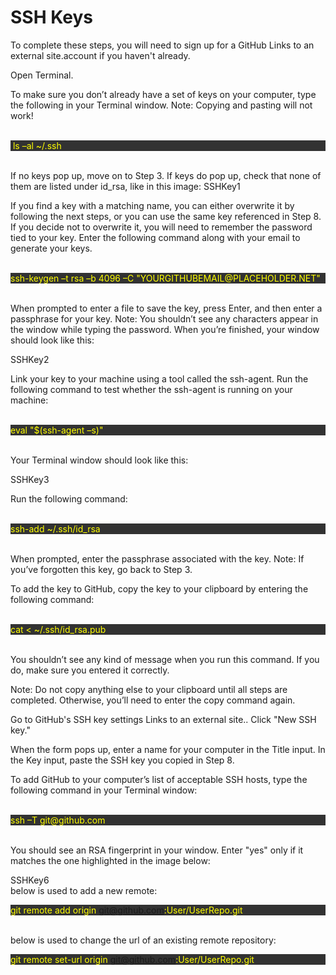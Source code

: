 # SSH Keys
To complete these steps, you will need to sign up for a GitHub Links to an external site.account if you haven't already.

Open Terminal.

To make sure you don’t already have a set of keys on your computer, type the following in your Terminal window. Note: Copying and pasting will not work!

<br>
<div style="background-color: rgb(50, 50, 50);color:yellow">
​ ls –al ~/.ssh
</div>
<br>

If no keys pop up, move on to Step 3.
If keys do pop up, check that none of them are listed under id_rsa, like in this image:
SSHKey1

If you find a key with a matching name, you can either overwrite it by following the next steps, or you can use the same key referenced in Step 8. If you decide not to overwrite it, you will need to remember the password tied to your key.
Enter the following command along with your email to generate your keys.

<br>
<div style="background-color: rgb(50, 50, 50);color:yellow">
ssh-keygen –t rsa –b 4096 –C "YOURGITHUBEMAIL@PLACEHOLDER.NET"
</div>
<br>

When prompted to enter a file to save the key, press Enter, and then enter a passphrase for your key. Note: You shouldn’t see any characters appear in the window while typing the password. When you’re finished, your window should look like this:

SSHKey2

Link your key to your machine using a tool called the ssh-agent. Run the following command to test whether the ssh-agent is running on your machine: 

<br>
<div style="background-color: rgb(50, 50, 50);color:yellow">
eval "$(ssh-agent –s)"
</div>
<br>

Your Terminal window should look like this:

SSHKey3

Run the following command: 

<br>
<div style="background-color: rgb(50, 50, 50);color:yellow">
ssh-add ~/.ssh/id_rsa
</div>
<br>

When prompted, enter the passphrase associated with the key. Note: If you’ve forgotten this key, go back to Step 3.

To add the key to GitHub, copy the key to your clipboard by entering the following command:

<br>
<div style="background-color: rgb(50, 50, 50);color:yellow">
cat < ~/.ssh/id_rsa.pub
</div>
<br>

You shouldn’t see any kind of message when you run this command. If you do, make sure you entered it correctly.

Note: Do not copy anything else to your clipboard until all steps are completed. Otherwise, you’ll need to enter the copy command again.

Go to GitHub's SSH key settings Links to an external site.. Click "New SSH key."

When the form pops up, enter a name for your computer in the Title input. In the Key input, paste the SSH key you copied in Step 8.

To add GitHub to your computer’s list of acceptable SSH hosts, type the following command in your Terminal window: 

<br>
<div style="background-color: rgb(50, 50, 50);color:yellow">
ssh –T git@github.com
</div>
<br>

You should see an RSA fingerprint in your window. Enter "yes" only if it matches the one highlighted in the image below:

SSHKey6
<br>
below is used to add a new remote:
<br>
<div style="background-color: rgb(50, 50, 50);color:yellow">
  
git remote add origin git@github.com:User/UserRepo.git
</div>
<br>
below is used to change the url of an existing remote repository:
<br>
<div style="background-color: rgb(50, 50, 50);color:yellow">
  
git remote set-url origin git@github.com:User/UserRepo.git
</div>
<br>
